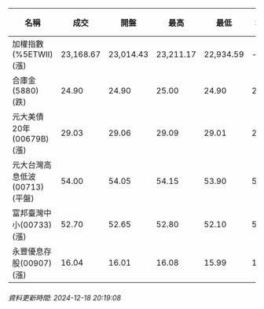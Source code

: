| 名稱 | 成交 | 開盤 | 最高 | 最低 | 均價 | 成交金額(億) | 昨收 | 漲跌幅 | 漲跌 | 總量 | 昨量 | 振幅 |
| -------- | -------- | -------- | -------- |-------- | -------- | -------- |-------- |-------- |-------- | -------- | -------- |-------- |
|加權指數(%5ETWII) (漲)|23,168.67|23,014.43|23,211.17|22,934.59|-|3,996.79|23,018.01|0.65%|150.66|7,046,863|0|1.20%|
|合庫金(5880) (跌)|24.90|24.90|25.00|24.90|24.92|2.35|25.00|0.40%|0.10|9,409|13,265|0.40%|
|元大美債20年(00679B) (漲)|29.03|29.06|29.09|29.01|29.04|35.37|28.99|0.14%|0.04|121,819|44,120|0.28%|
|元大台灣高息低波(00713) (平盤)|54.00|54.05|54.15|53.90|54.00|7.43|54.00|0.00%|0.00|13,763|28,914|0.46%|
|富邦臺灣中小(00733) (漲)|52.70|52.65|52.80|52.10|52.49|0.319|52.55|0.29%|0.15|607|1,029|1.33%|
|永豐優息存股(00907) (漲)|16.04|16.01|16.08|15.99|16.02|0.250|16.01|0.19%|0.03|1,558|2,422|0.56%|
###### 資料更新時間: 2024-12-18 20:19:08